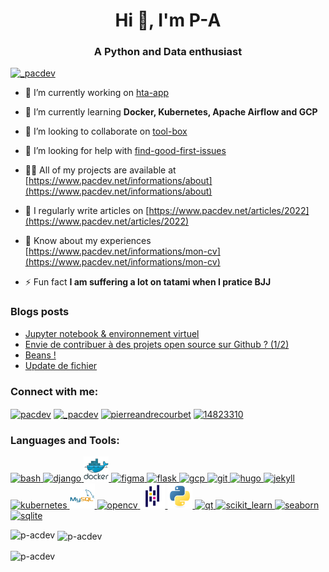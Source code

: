 <h1 align="center">Hi 👋, I'm P-A</h1>
<h3 align="center">A Python and Data enthusiast</h3>

<p align="left"> <a href="https://twitter.com/_pacdev" target="blank"><img src="https://img.shields.io/twitter/follow/_pacdev?logo=twitter&style=for-the-badge" alt="_pacdev" /></a> </p>

- 🔭 I’m currently working on [hta-app](https://github.com/p-acDev/hta-app.git)

- 🌱 I’m currently learning **Docker, Kubernetes, Apache Airflow and GCP**

- 👯 I’m looking to collaborate on [tool-box](https://github.com/p-acDev/tool-box.git)

- 🤝 I’m looking for help with [find-good-first-issues](https://github.com/p-acDev/find-good-first-issues.git)

- 👨‍💻 All of my projects are available at [https://www.pacdev.net/informations/about](https://www.pacdev.net/informations/about)

- 📝 I regularly write articles on [https://www.pacdev.net/articles/2022](https://www.pacdev.net/articles/2022)

- 📄 Know about my experiences [https://www.pacdev.net/informations/mon-cv](https://www.pacdev.net/informations/mon-cv)

- ⚡ Fun fact **I am suffering a lot on tatami when I pratice BJJ**

### Blogs posts
<!-- BLOG-POST-LIST:START -->
- [Jupyter notebook &amp; environnement virtuel](https://dev.to/pacdev/jupyter-notebook-environnement-virtuel-1ind)
- [Envie de contribuer à des projets open source sur Github ? &lpar;1/2&rpar;](https://dev.to/pacdev/envie-de-contribuer-a-des-projets-open-source-sur-github-12-1hcc)
- [Beans !](https://dev.to/pacdev/beans--2jja)
- [Update de fichier](https://dev.to/pacdev/update-de-fichier-ii5)
<!-- BLOG-POST-LIST:END -->

<h3 align="left">Connect with me:</h3>
<p align="left">
<a href="https://dev.to/pacdev" target="blank"><img align="center" src="https://raw.githubusercontent.com/rahuldkjain/github-profile-readme-generator/master/src/images/icons/Social/devto.svg" alt="pacdev" height="30" width="40" /></a>
<a href="https://twitter.com/_pacdev" target="blank"><img align="center" src="https://raw.githubusercontent.com/rahuldkjain/github-profile-readme-generator/master/src/images/icons/Social/twitter.svg" alt="_pacdev" height="30" width="40" /></a>
<a href="https://linkedin.com/in/pierreandrecourbet" target="blank"><img align="center" src="https://raw.githubusercontent.com/rahuldkjain/github-profile-readme-generator/master/src/images/icons/Social/linked-in-alt.svg" alt="pierreandrecourbet" height="30" width="40" /></a>
<a href="https://stackoverflow.com/users/14823310" target="blank"><img align="center" src="https://raw.githubusercontent.com/rahuldkjain/github-profile-readme-generator/master/src/images/icons/Social/stack-overflow.svg" alt="14823310" height="30" width="40" /></a>
</p>

<h3 align="left">Languages and Tools:</h3>
<p align="left"> <a href="https://www.gnu.org/software/bash/" target="_blank" rel="noreferrer"> <img src="https://www.vectorlogo.zone/logos/gnu_bash/gnu_bash-icon.svg" alt="bash" width="40" height="40"/> </a> <a href="https://www.djangoproject.com/" target="_blank" rel="noreferrer"> <img src="https://cdn.worldvectorlogo.com/logos/django.svg" alt="django" width="40" height="40"/> </a> <a href="https://www.docker.com/" target="_blank" rel="noreferrer"> <img src="https://raw.githubusercontent.com/devicons/devicon/master/icons/docker/docker-original-wordmark.svg" alt="docker" width="40" height="40"/> </a> <a href="https://www.figma.com/" target="_blank" rel="noreferrer"> <img src="https://www.vectorlogo.zone/logos/figma/figma-icon.svg" alt="figma" width="40" height="40"/> </a> <a href="https://flask.palletsprojects.com/" target="_blank" rel="noreferrer"> <img src="https://www.vectorlogo.zone/logos/pocoo_flask/pocoo_flask-icon.svg" alt="flask" width="40" height="40"/> </a> <a href="https://cloud.google.com" target="_blank" rel="noreferrer"> <img src="https://www.vectorlogo.zone/logos/google_cloud/google_cloud-icon.svg" alt="gcp" width="40" height="40"/> </a> <a href="https://git-scm.com/" target="_blank" rel="noreferrer"> <img src="https://www.vectorlogo.zone/logos/git-scm/git-scm-icon.svg" alt="git" width="40" height="40"/> </a> <a href="https://gohugo.io/" target="_blank" rel="noreferrer"> <img src="https://api.iconify.design/logos-hugo.svg" alt="hugo" width="40" height="40"/> </a> <a href="https://jekyllrb.com/" target="_blank" rel="noreferrer"> <img src="https://www.vectorlogo.zone/logos/jekyllrb/jekyllrb-icon.svg" alt="jekyll" width="40" height="40"/> </a> <a href="https://kubernetes.io" target="_blank" rel="noreferrer"> <img src="https://www.vectorlogo.zone/logos/kubernetes/kubernetes-icon.svg" alt="kubernetes" width="40" height="40"/> </a> <a href="https://www.mysql.com/" target="_blank" rel="noreferrer"> <img src="https://raw.githubusercontent.com/devicons/devicon/master/icons/mysql/mysql-original-wordmark.svg" alt="mysql" width="40" height="40"/> </a> <a href="https://opencv.org/" target="_blank" rel="noreferrer"> <img src="https://www.vectorlogo.zone/logos/opencv/opencv-icon.svg" alt="opencv" width="40" height="40"/> </a> <a href="https://pandas.pydata.org/" target="_blank" rel="noreferrer"> <img src="https://raw.githubusercontent.com/devicons/devicon/2ae2a900d2f041da66e950e4d48052658d850630/icons/pandas/pandas-original.svg" alt="pandas" width="40" height="40"/> </a> <a href="https://www.python.org" target="_blank" rel="noreferrer"> <img src="https://raw.githubusercontent.com/devicons/devicon/master/icons/python/python-original.svg" alt="python" width="40" height="40"/> </a> <a href="https://www.qt.io/" target="_blank" rel="noreferrer"> <img src="https://upload.wikimedia.org/wikipedia/commons/0/0b/Qt_logo_2016.svg" alt="qt" width="40" height="40"/> </a> <a href="https://scikit-learn.org/" target="_blank" rel="noreferrer"> <img src="https://upload.wikimedia.org/wikipedia/commons/0/05/Scikit_learn_logo_small.svg" alt="scikit_learn" width="40" height="40"/> </a> <a href="https://seaborn.pydata.org/" target="_blank" rel="noreferrer"> <img src="https://seaborn.pydata.org/_images/logo-mark-lightbg.svg" alt="seaborn" width="40" height="40"/> </a> <a href="https://www.sqlite.org/" target="_blank" rel="noreferrer"> <img src="https://www.vectorlogo.zone/logos/sqlite/sqlite-icon.svg" alt="sqlite" width="40" height="40"/> </a> </p>

<p><img align="left" src="https://github-readme-stats.vercel.app/api/top-langs?username=p-acdev&show_icons=true&locale=en&layout=compact" alt="p-acdev" /></p>

<p>&nbsp;<img align="center" src="https://github-readme-stats.vercel.app/api?username=p-acdev&show_icons=true&locale=en" alt="p-acdev" /></p>

<p><img align="center" src="https://github-readme-streak-stats.herokuapp.com/?user=p-acdev&" alt="p-acdev" /></p>
